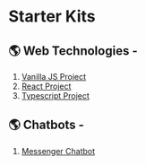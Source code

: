 # Starter Kits


## 🌎 Web Technologies  - 

1. [Vanilla JS Project]()
2. [React Project]()
3. [Typescript Project]()


## 🌎 Chatbots  - 

1. [Messenger Chatbot]()